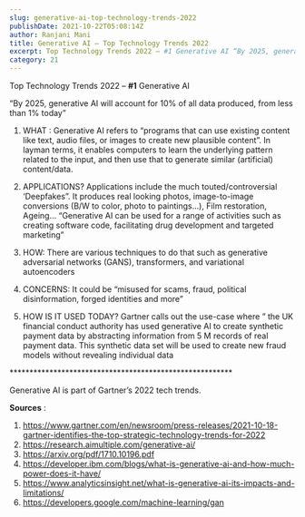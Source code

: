 ```yaml
---
slug: generative-ai-top-technology-trends-2022
publishDate: 2021-10-22T05:08:14Z
author: Ranjani Mani
title: Generative AI – Top Technology Trends 2022 
excerpt: Top Technology Trends 2022 – #1 Generative AI “By 2025, generative AI will account for 10% of all data produced, from less than 1% today” 1) WHAT : Generative AI refers to “programs that can use existing content like text, audio files, or images to create new plausible content”. In layman terms, it enables computers  ... 
category: 21
---
```


Top Technology Trends 2022 – **#1** Generative AI

“By 2025, generative AI will account for 10% of all data produced, from less than 1% today”

1) WHAT : Generative AI refers to “programs that can use existing content like text, audio files, or images to create new plausible content”. In layman terms, it enables computers to learn the underlying pattern related to the input, and then use that to generate similar (artificial) content/data.

2) APPLICATIONS? Applications include the much touted/controversial ‘Deepfakes”. It produces real looking photos, image-to-image conversions (B/W to color, photo to paintings…), Film restoration, Ageing… “Generative AI can be used for a range of activities such as creating software code, facilitating drug development and targeted marketing”

3) HOW: There are various techniques to do that such as generative adversarial networks (GANS), transformers, and variational autoencoders

4) CONCERNS: It could be “misused for scams, fraud, political disinformation, forged identities and more”

5) HOW IS IT USED TODAY? Gartner calls out the use-case where ” the UK financial conduct authority has used generative AI to create synthetic payment data by abstracting information from 5 M records of real payment data. This synthetic data set will be used to create new fraud models without revealing individual data

\*\*\*\*\*\*\*\*\*\*\*\*\*\*\*\*\*\*\*\*\*\*\*\*\*\*\*\*\*\*\*\*\*\*\*\*\*\*\*\*\*\*\*\*\*\*\*\*\*\*\*\*\*\*\*\*

Generative AI is part of Gartner’s 2022 tech trends. 

**Sources** :

1. https://www.gartner.com/en/newsroom/press-releases/2021-10-18-gartner-identifies-the-top-strategic-technology-trends-for-2022
2. https://research.aimultiple.com/generative-ai/
3. https://arxiv.org/pdf/1710.10196.pdf
4. https://developer.ibm.com/blogs/what-is-generative-ai-and-how-much-power-does-it-have/
5. https://www.analyticsinsight.net/what-is-generative-ai-its-impacts-and-limitations/
6. https://developers.google.com/machine-learning/gan